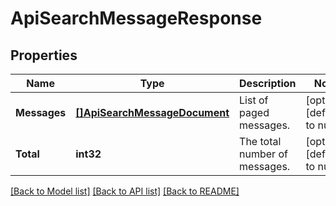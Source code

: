# ApiSearchMessageResponse

## Properties
Name | Type | Description | Notes
------------ | ------------- | ------------- | -------------
**Messages** | [**[]ApiSearchMessageDocument**](apiSearchMessageDocument.md) | List of paged messages. | [optional] [default to null]
**Total** | **int32** | The total number of messages. | [optional] [default to null]

[[Back to Model list]](../README.md#documentation-for-models) [[Back to API list]](../README.md#documentation-for-api-endpoints) [[Back to README]](../README.md)


